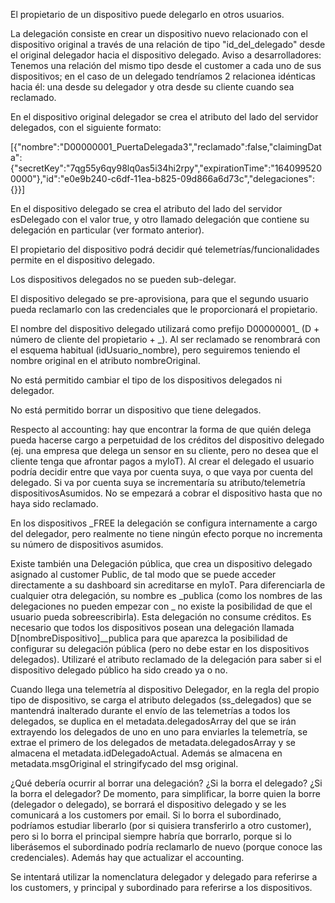 El propietario de un dispositivo puede delegarlo en otros usuarios.

La delegación consiste en crear un dispositivo nuevo relacionado con el dispositivo original a través de una relación de tipo "id_del_delegado" desde el original delegador hacia el dispositivo delegado. Aviso a desarrolladores: Tenemos una relación del mismo tipo desde el customer a cada uno de sus dispositivos; en el caso de un delegado tendríamos 2 relacionea idénticas hacia él: una desde su delegador y otra desde su cliente cuando sea reclamado.

En el dispositivo original delegador se crea el atributo del lado del servidor delegados, con el siguiente formato:

[{"nombre":"D00000001_PuertaDelegada3","reclamado":false,"claimingData":{"secretKey":"7qg55y6qy98lq0as5i34hi2rpy","expirationTime":"1640995200000"},"id":"e0e9b240-c6df-11ea-b825-09d866a6d73c","delegaciones":{}}]

En el dispositivo delegado se crea el atributo del lado del servidor esDelegado con el valor true, y otro llamado delegación que contiene su delegación en particular (ver formato anterior).

El propietario del dispositivo podrá decidir qué telemetrías/funcionalidades permite en el dispositivo delegado.

Los dispositivos delegados no se pueden sub-delegar.

El dispositivo delegado se pre-aprovisiona, para que el segundo usuario pueda reclamarlo con las credenciales que le proporcionará el propietario.

El nombre del dispositivo delegado utilizará como prefijo D00000001_ (D + número de cliente del propietario + _). Al ser reclamado se renombrará con el esquema habitual (idUsuario_nombre), pero seguiremos teniendo el nombre original en el atributo nombreOriginal.

No está permitido cambiar el tipo de los dispositivos delegados ni delegador.

No está permitido borrar un dispositivo que tiene delegados.

Respecto al accounting: hay que encontrar la forma de que quién delega pueda hacerse cargo a perpetuidad de los créditos del dispositivo delegado (ej. una empresa que delega un sensor en su cliente, pero no desea que el cliente tenga que afrontar pagos a myIoT). Al crear el delegado el usuario podría decidir entre que vaya por cuenta suya, o que vaya por cuenta del delegado. Si va por cuenta suya se incrementaría su atributo/telemetría dispositivosAsumidos. No se empezará a cobrar el dispositivo hasta que no haya sido reclamado.

En los dispositivos _FREE la delegación se configura internamente a cargo del delegador, pero realmente no tiene ningún efecto porque no incrementa su número de dispositivos asumidos.

Existe también una Delegación pública, que crea un dispositivo delegado asignado al customer Public, de tal modo que se puede acceder directamente a su dashboard sin acreditarse en myIoT. Para diferenciarla de cualquier otra delegación, su nombre es _publica (como los nombres de las delegaciones no pueden empezar con _ no existe la posibilidad de que el usuario pueda sobreescribirla). Esta delegación no consume créditos. Es necesario que todos los dispositivos posean una delegación llamada D[nombreDispositivo]__publica para que aparezca la posibilidad de configurar su delegación pública (pero no debe estar en los dispositivos delegados). Utilizaré el atributo reclamado de la delegación para saber si el dispositivo delegado público ha sido creado ya o no.

Cuando llega una telemetría al dispositivo Delegador, en la regla del propio tipo de dispositivo, se carga el atributo delegados (ss_delegados) que se mantendrá inalterado durante el envío de las telemetrías a todos los delegados, se duplica en el metadata.delegadosArray del que se irán extrayendo los delegados de uno en uno para enviarles la telemetría, se extrae el primero de los delegados de metadata.delegadosArray y se almacena el metadata.idDelegadoActual. Además se almacena en metadata.msgOriginal el stringifycado del msg original. 

¿Qué debería ocurrir al borrar una delegación? ¿Si la borra el delegado? ¿Si la borra el delegador? De momento, para simplificar, la borre quien la borre (delegador o delegado), se borrará el dispositivo delegado y se les comunicará a los customers por email. Si lo borra el subordinado, podríamos estudiar liberarlo (por si quisiera transferirlo a otro customer), pero si lo borra el principal siempre habría que borrarlo, porque si lo liberásemos el subordinado podría reclamarlo de nuevo (porque conoce las credenciales). Además hay que actualizar el accounting.

Se intentará utilizar la nomenclatura delegador y delegado para referirse a los customers, y principal y subordinado para referirse a los dispositivos.
